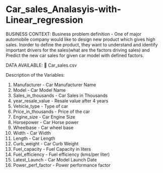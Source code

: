 # Car_sales_Analasyis-with-Linear_regression

BUSINESS CONTEXT:
Business problem definition - One of major automobile company would like to design new product which gives high sales. Inorder to define the product, they want to understand and identify important drivers for the sales(what are the factors driving sales) and Predict the new car sales for given car model with defined factors.



DATA AVAILABLE:
	Car_sales.csv


Description of the Variables:

1.	Manufacturer - Car Manufacturer Name
2.	Model - Car Model Name
3.	Sales_in_thousands - Car Sales in Thousands
4.	year_resale_value - Resale value after 4 years
5.	Vehicle_type - Type of car
6.	Price_in_thousands - Price of the car
7.	Engine_size - Car Engine Size
8.	Horsepower - Car Horse power
9.	Wheelbase - Car wheel base
10.	Width - Car Width
11.	Length - Car Length
12.	Curb_weight - Car Curb Weight
13.	Fuel_capacity - Fuel Capacity in liters
14.	Fuel_efficiency - Fuel efficiency (kms/per liter)
15.	Latest_Launch - Car Model Launch Date
16.	Power_perf_factor - Power performance factor

